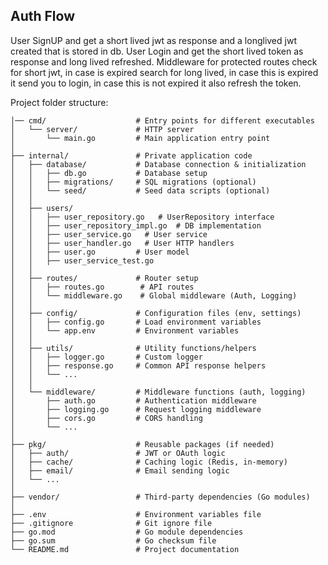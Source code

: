 <h2>Auth Flow</h2>

User SignUP and get a short lived jwt as response and a longlived jwt created that is stored in db.
User Login and get the short lived token as response and long lived refreshed.
Middleware for protected routes check for short jwt, in case is expired search for long lived, in case this is expired it send you to login,
in case this is not expired it also refresh the token.


Project folder structure:

```
│── cmd/                    # Entry points for different executables
│   └── server/             # HTTP server
│       └── main.go         # Main application entry point
│
├── internal/               # Private application code
│   ├── database/           # Database connection & initialization
│   │   ├── db.go           # Database setup
│   │   ├── migrations/     # SQL migrations (optional)
│   │   └── seed/           # Seed data scripts (optional)
│   │
│   ├── users/
│   │   ├── user_repository.go   # UserRepository interface
│   │   ├── user_repository_impl.go  # DB implementation
│   │   ├── user_service.go   # User service
│   │   ├── user_handler.go   # User HTTP handlers
│   │   ├── user.go         # User model
│   │   ├── user_service_test.go
│   │
│   ├── routes/             # Router setup
│   │   ├── routes.go        # API routes
│   │   └── middleware.go    # Global middleware (Auth, Logging)
│   │
│   ├── config/             # Configuration files (env, settings)
│   │   ├── config.go       # Load environment variables
│   │   └── app.env         # Environment variables
│   │
│   ├── utils/              # Utility functions/helpers
│   │   ├── logger.go       # Custom logger
│   │   ├── response.go     # Common API response helpers
│   │   └── ...
│   │
│   └── middleware/         # Middleware functions (auth, logging)
│       ├── auth.go         # Authentication middleware
│       ├── logging.go      # Request logging middleware
│       ├── cors.go         # CORS handling
│       └── ...
│
├── pkg/                    # Reusable packages (if needed)
│   ├── auth/               # JWT or OAuth logic
│   ├── cache/              # Caching logic (Redis, in-memory)
│   ├── email/              # Email sending logic
│   └── ...
│
├── vendor/                 # Third-party dependencies (Go modules)
│
├── .env                    # Environment variables file
├── .gitignore              # Git ignore file
├── go.mod                  # Go module dependencies
├── go.sum                  # Go checksum file
└── README.md               # Project documentation
```

